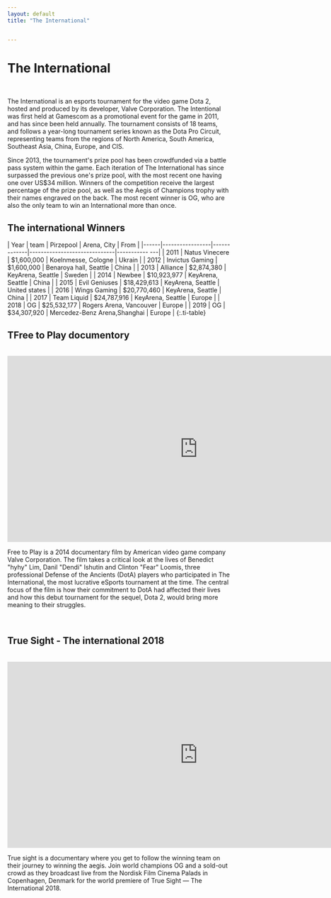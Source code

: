 ```yaml
---
layout: default
title: "The International"


---
```

<div class="aegis">
<audio id="welcome" src="/assets/gaben-welcome.mp3" ></audio>
<h1>The International</h1>

 <br>
 <p> The International is an esports tournament for the video game Dota 2, hosted and produced by its developer, Valve Corporation. The Intentional was first held at Gamescom as a promotional event for the game in 2011, and has since been held annually. The tournament consists of 18 teams, and follows a year-long tournament series known as the Dota Pro Circuit, representing teams from the regions of North America, South America, Southeast Asia, China, Europe, and CIS.

Since 2013, the tournament's prize pool has been crowdfunded via a battle pass system within the game. Each iteration of The International has since surpassed the previous one's prize pool, with the most recent one having one over US$34 million. Winners of the competition receive the largest percentage of the prize pool, as well as the Aegis of Champions trophy with their names engraved on the back. The most recent winner is OG, who are also the only team to win an International more than once.
</p>
</div>

<h2>The international Winners</h2>

| Year | team            | Pirzepool   | Arena, City                  | From          |
|------|-----------------|-------------|------------------------------|----------- ---|
| 2011 | Natus Vinecere  | $1,600,000  | Koelnmesse, Cologne          | Ukrain        |
| 2012 | Invictus Gaming | $1,600,000  | Benaroya hall, Seattle       | China         |
| 2013 | Alliance        | $2,874,380  | KeyArena, Seattle            | Sweden        |
| 2014 | Newbee          | $10,923,977 | KeyArena, Seattle            | China         |
| 2015 | Evil Geniuses   | $18,429,613 | KeyArena, Seattle            | United states |
| 2016 | Wings Gaming    | $20,770,460 | KeyArena, Seattle            | China         |
| 2017 | Team Liquid     | $24,787,916 | KeyArena, Seattle            | Europe        |
| 2018 | OG              | $25,532,177 | Rogers Arena, Vancouver      | Europe        |
| 2019 | OG              | $34,307,920 | Mercedez-Benz Arena,Shanghai | Europe        |
{:.ti-table}
<br>

<div class="f2p">

<h2>TFree to Play documentory</h2>

 <br>
<iframe id="f2p-video" width="860" height="420" src="https://www.youtube.com/embed/UjZYMI1zB9s" frameborder="0" allow="accelerometer;  encrypted-media; gyroscope; picture-in-picture" allowfullscreen></iframe>

 <p> Free to Play is a 2014 documentary film by American video game company Valve Corporation. The film takes a critical look at the lives of Benedict "hyhy" Lim, Danil "Dendi" Ishutin and Clinton "Fear" Loomis, three professional Defense of the Ancients (DotA) players who participated in The International, the most lucrative eSports tournament at the time. The central focus of the film is how their commitment to DotA had affected their lives and how this debut tournament for the sequel, Dota 2, would bring more meaning to their struggles.
</p>
<br>
</div>

<div class="trueSight">

<h2>True Sight - The international 2018</h2>

 <br>
<iframe id="trueSight-video" width="860" height="420" src="https://www.youtube.com/embed/Bv4CqIxqTMA" frameborder="0" allow="accelerometer; encrypted-media; gyroscope; picture-in-picture" allowfullscreen></iframe>

 <p> 
 True sight is a documentary where you get to follow the winning team on their journey to winning the aegis.
 Join world champions OG and a sold-out crowd as they broadcast live from the Nordisk Film Cinema Palads in Copenhagen, Denmark for the world premiere of True Sight — The International 2018.
</p>
<br>
</div>